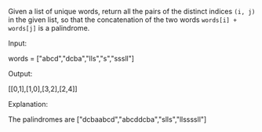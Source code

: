 Given a list of unique words, return all the pairs of the distinct indices `(i, j)` in the given list, so that the concatenation of the two words `words[i] + words[j]` is a palindrome.

Input:

words = ["abcd","dcba","lls","s","sssll"] <br>

Output:

[[0,1],[1,0],[3,2],[2,4]]<br>

Explanation:

The palindromes are ["dcbaabcd","abcddcba","slls","llssssll"]
